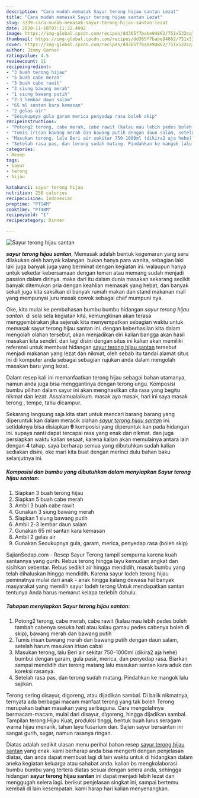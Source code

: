```yaml
---
description: "Cara mudah memasak Sayur terong hijau santan Lezat"
title: "Cara mudah memasak Sayur terong hijau santan Lezat"
slug: 3339-cara-mudah-memasak-sayur-terong-hijau-santan-lezat
date: 2020-11-18T07:11:22.499Z
image: https://img-global.cpcdn.com/recipes/dd365f7babe94862/751x532cq70/sayur-terong-hijau-santan-foto-resep-utama.jpg
thumbnail: https://img-global.cpcdn.com/recipes/dd365f7babe94862/751x532cq70/sayur-terong-hijau-santan-foto-resep-utama.jpg
cover: https://img-global.cpcdn.com/recipes/dd365f7babe94862/751x532cq70/sayur-terong-hijau-santan-foto-resep-utama.jpg
author: Jimmy Garner
ratingvalue: 4.5
reviewcount: 11
recipeingredient:
- "3 buah terong hijau"
- "5 buah cabe merah"
- "3 buah cabe rawit"
- "3 siung bawang merah"
- "1 siung bawang putih"
- "2-3 lembar daun salam"
- "65 ml santan kara kemasan"
- "2 gelas air"
- "Secukupnya gula garam merica penyedap rasa boleh skip"
recipeinstructions:
- "Potong2 terong, cabe merah, cabe rawit (kalau mau lebih pedes boleh tambah cabenya sesuka hati atau kalau gamau pedes cabenya boleh di skip), bawang merah dan bawang putih"
- "Tumis irisan bawang merah dan bawang putih dengan daun salam, setelah harum masukan irisan cabai"
- "Masukan terong, lalu Beri air sekitar 750-1000ml (dikira2 aja hehe) bumbui dengan garam, gula pasir, merica, dan penyedap rasa. Biarkan sampai mendidih dan terong matang lalu masukan santan kara aduk dan koreksi rasanya."
- "Setelah rasa pas, dan terong sudah matang. Pindahkan ke mangok lalu sajikan."
categories:
- Resep
tags:
- sayur
- terong
- hijau

katakunci: sayur terong hijau 
nutrition: 258 calories
recipecuisine: Indonesian
preptime: "PT14M"
cooktime: "PT48M"
recipeyield: "1"
recipecategory: Dinner

---
```



![Sayur terong hijau santan](https://img-global.cpcdn.com/recipes/dd365f7babe94862/751x532cq70/sayur-terong-hijau-santan-foto-resep-utama.jpg)

<b><i>sayur terong hijau santan</i></b>, Memasak adalah bentuk kegemaran yang seru dilakukan oleh banyak kalangan. bukan hanya para wanita, sebagian laki laki juga banyak juga yang berminat dengan kegiatan ini. walaupun hanya untuk sekedar kebersamaan dengan teman atau memang sudah menjadi passion dalam dirinya. maka dari itu dalam dunia masakan sekarang sedikit banyak ditemukan pria dengan keahlian memasak yang hebat, dan banyak sekali juga kita saksikan di banyak rumah makan dan stand makanan mall yang mempunyai juru masak cowok sebagai chef mumpuni nya.

Oke, kita mulai ke pembahasan bumbu bumbu hidangan <i>sayur terong hijau santan</i>. di sela sela kegiatan kita, kemungkinan akan terasa menggembirakan jika sejenak kita menyempatkan sebagian waktu untuk memasak sayur terong hijau santan ini. dengan keberhasilan kita dalam mengolah olahan tersebut, akan menjadikan diri kalian bangga akan hasil masakan kita sendiri. dan lagi disini dengan situs ini kalian akan memiliki referensi untuk membuat hidangan <u>sayur terong hijau santan</u> tersebut menjadi makanan yang lezat dan nikmat, oleh sebab itu tandai alamat situs ini di komputer anda sebagai sebagian rujukan anda dalam mengolah masakan baru yang lezat.

Dalam resep kali ini memanfaatkan terong hijau sebagai bahan utamanya, namun anda juga bisa menggantinya dengan terong ungu. Komposisi bumbu pilihan dalam sayur ini akan menghasilkan cita rasa yang begitu nikmat dan lezat. Assalamualaikum. masak ayo masak, hari ini saya masak terong , tempe, tahu dicampur.


Sekarang langsung saja kita start untuk mencari barang barang yang diperuntuk kan dalam meracik olahan <u><i>sayur terong hijau santan</i></u> ini. setidaknya bisa disiapkan <b>9</b> komposisi yang diperuntuk kan pada hidangan ini. supaya nanti dapat tercapai rasa yang enak dan nikmat. dan juga persiapkan waktu kalian sesaat, karena kalian akan memulainya antara lain dengan <b>4</b> tahap. saya berharap semua yang dibutuhkan sudah kalian sediakan disini, oke mari kita buat dengan merinci dulu bahan baku selanjutnya ini.

<!--inarticleads1-->

##### Komposisi dan bumbu yang dibutuhkan dalam menyiapkan Sayur terong hijau santan:

1. Siapkan 3 buah terong hijau
1. Siapkan 5 buah cabe merah
1. Ambil 3 buah cabe rawit
1. Gunakan 3 siung bawang merah
1. Siapkan 1 siung bawang putih
1. Ambil 2-3 lembar daun salam
1. Gunakan 65 ml santan kara kemasan
1. Ambil 2 gelas air
1. Gunakan Secukupnya gula, garam, merica, penyedap rasa (boleh skip)


SajianSedap.com - Resep Sayur Terong tampil sempurna karena kuah santannya yang gurih. Rebus terong hingga layu kemudian angkat dan sisihkan sebentar. Rebus sedikit air hingga mendidih, masak bumbu yang telah dihaluskan hingga mendidih. Karena sayur lodeh terong hijau peminatnya mulai dari anak - anak hingga kalang dewasa hal banyak masyarakat yang memilih sayur lodeh terong Untuk mendapatkan santan tentunya Anda harus memarut kelapa terlebih dahulu. 

<!--inarticleads2-->

##### Tahapan menyiapkan Sayur terong hijau santan:

1. Potong2 terong, cabe merah, cabe rawit (kalau mau lebih pedes boleh tambah cabenya sesuka hati atau kalau gamau pedes cabenya boleh di skip), bawang merah dan bawang putih
1. Tumis irisan bawang merah dan bawang putih dengan daun salam, setelah harum masukan irisan cabai
1. Masukan terong, lalu Beri air sekitar 750-1000ml (dikira2 aja hehe) bumbui dengan garam, gula pasir, merica, dan penyedap rasa. Biarkan sampai mendidih dan terong matang lalu masukan santan kara aduk dan koreksi rasanya.
1. Setelah rasa pas, dan terong sudah matang. Pindahkan ke mangok lalu sajikan.


Terong sering disayur, digoreng, atau dijadikan sambal. Di balik nikmatnya, ternyata ada berbagai macam manfaat terong yang tak boleh Terong merupakan bahan masakan yang serbaguna. Cara mengolahnya bermacam-macam, mulai dari disayur, digoreng, hingga dijadikan sambal. Tampilan terong Hijau Kuat, produksi tinggi, bentuk buah lurus seragam warna hijau menarik, tahan layu fusarium dan. Sajian sayur bersantan ini sangat gurih, segar, namun rasanya ringan. 

Diatas adalah sedikit ulasan menu perihal bahan resep <u>sayur terong hijau santan</u> yang enak. kami berharap anda bisa mengerti dengan penjelasan diatas, dan anda dapat membuat lagi di lain waktu untuk di hidangkan dalam aneka kegiatan keluarga atau sahabat anda. kalian bs mengkolaborasi bumbu bumbu yang tertera diatas sesuai dengan selera anda, sehingga hidangan <b>sayur terong hijau santan</b> ini dapat menjadi lebih lezat dan menggugah selera lagi. berikut penjelasan singkat ini, sampai bertemu kembali di lain kesempatan. kami harap hari kalian menyenangkan.
